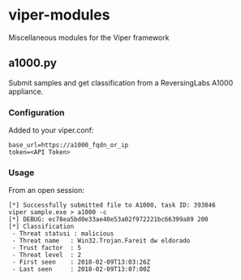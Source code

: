 # viper-modules
Miscellaneous modules for the Viper framework

## a1000.py
Submit samples and get classification from a ReversingLabs A1000 appliance.
### Configuration
Added to your viper.conf:
```[a1000]
base_url=https://a1000_fqdn_or_ip
token=<API Token>
```
### Usage
From an open session:
```viper sample.exe > a1000 -s
[*] Successfully submitted file to A1000, task ID: 393846
viper sample.exe > a1000 -c
[*] DEBUG: ec78ea5bd0e33ae40e53a02f972221bc66399a89 200
[*] Classification
 - Threat statusi : malicious
 - Threat name   : Win32.Trojan.Fareit dw eldorado
 - Trust factor  : 5
 - Threat level  : 2
 - First seen    : 2018-02-09T13:03:26Z
 - Last seen     : 2018-02-09T13:07:00Z
 ```
 
